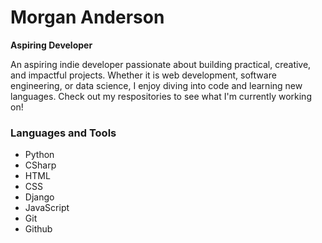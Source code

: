 # Morgan Anderson

**Aspiring Developer**

An aspiring indie developer passionate about building practical, creative, and impactful projects. Whether it is web development, software engineering, or data science, I enjoy diving into code and learning new languages. Check out my respositories to see what I'm currently working on!

### Languages and Tools

- Python
- CSharp
- HTML
- CSS
- Django
- JavaScript
- Git
- Github

#
